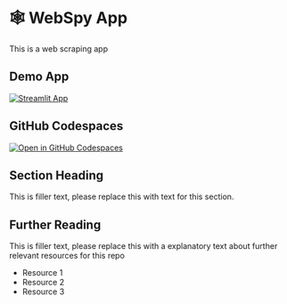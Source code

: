 # 🕸 WebSpy App

This is a web scraping app

## Demo App

[![Streamlit App](https://static.streamlit.io/badges/streamlit_badge_black_white.svg)](https://webspy-scraper.streamlit.app/)

## GitHub Codespaces

[![Open in GitHub Codespaces](https://github.com/codespaces/badge.svg)](https://codespaces.new/streamlit/app-starter-kit?quickstart=1)

## Section Heading

This is filler text, please replace this with text for this section.

## Further Reading

This is filler text, please replace this with a explanatory text about further relevant resources for this repo
- Resource 1
- Resource 2
- Resource 3
